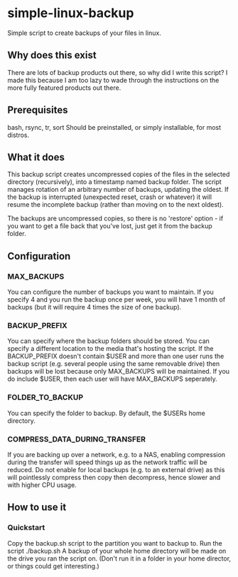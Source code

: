 # simple-linux-backup
Simple script to create backups of your files in linux.

## Why does this exist
There are lots of backup products out there, so why did I write this script?
I made this because I am too lazy to wade through the instructions on the more fully featured products out there.

## Prerequisites 
bash, rsync, tr, sort
Should be preinstalled, or simply installable, for most distros.


## What it does
This backup script creates uncompressed copies of the files in the selected directory (recursively), into a timestamp named backup folder.
The script manages rotation of an arbitrary number of backups, updating the oldest.
If the backup is interrupted (unexpected reset, crash or whatever) it will resume the incomplete backup (rather than moving on to the next oldest).

The backups are uncompressed copies, so there is no 'restore' option - if you want to get a file back that you've lost, just get it from the backup folder.

## Configuration
### MAX_BACKUPS
You can configure the number of backups you want to maintain. If you specify 4 and you run the backup once per week, you will have 1 month of backups (but it will require 4 times the size of one backup).

### BACKUP_PREFIX
You can specify where the backup folders should be stored. You can specify a different location to the media that's hosting the script.
If the BACKUP_PREFIX doesn't contain $USER and more than one user runs the backup script (e.g. several people using the same removable drive) then backups will be lost because only MAX_BACKUPS will be maintained.
If you do include $USER, then each user will have MAX_BACKUPS seperately.

### FOLDER_TO_BACKUP
You can specify the folder to backup. By default, the $USERs home directory.

### COMPRESS_DATA_DURING_TRANSFER
If you are backing up over a network, e.g. to a NAS, enabling compression during the transfer will speed things up as the network traffic will be reduced.
Do not enable for local backups (e.g. to an external drive) as this will pointlessly compress then copy then decompress, hence slower and with higher CPU usage.

## How to use it
### Quickstart
Copy the backup.sh script to the partition you want to backup to.
Run the script
./backup.sh
A backup of your whole home directory will be made on the drive you ran the script on.
(Don't run it in a folder in your home director, or things could get interesting.)

